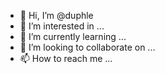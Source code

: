 - 👋 Hi, I’m @duphle
- 👀 I’m interested in ...
- 🌱 I’m currently learning ...
- 💞️ I’m looking to collaborate on ...
- 📫 How to reach me ...

<!---
duphle/duphle is a ✨ special ✨ repository because its `README.md` (this file) appears on your GitHub profile.
You can click the Preview link to take a look at your changes.
--->
